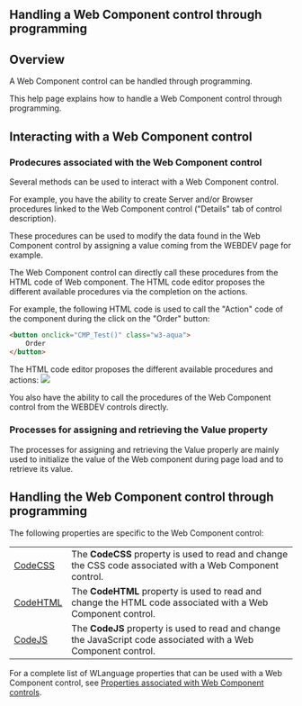 
## Handling a Web Component control through programming
			

<a name="NOTE1"></a>
<a name="NOTE1_1"></a>


## Overview
<a name="overview_ELTTEXTE000103"></a>
A Web Component control can be handled through programming. 

This help page explains how to handle a Web Component control through programming. 

<a name="NOTE2"></a>
<a name="NOTE2_1"></a>


## Interacting with a Web Component control
<a name="interacting_with_web_component_control_ELTTEXTE000127"></a>


### Prodecures associated with the Web Component control
<a name="prodecures_associated_with_the_web_component_control_ELTPARAGRAPHE000019"></a>

Several methods can be used to interact with a Web Component control. 

For example, you have the ability to create Server and/or Browser procedures linked to the Web Component control ("Details" tab of control description). 

These procedures can be used to modify the data found in the Web Component control by assigning a value coming from the WEBDEV page for example. 

The Web Component control can directly call these procedures from the HTML code of Web component. The HTML code editor proposes the different available procedures via the completion on the actions. 

For example, the following HTML code is used to call the "Action" code of the component during the click on the "Order" button: 

```html
<button onclick="CMP_Test()" class="w3-aqua">
	Order
</button>
```


The HTML code editor proposes the different available procedures and actions: ![](https://doc.pcsoft.fr/en-US/images/image.awp?langid=3&name=CompoWeb_code.gif)


You also have the ability to call the procedures of the Web Component control from the WEBDEV controls directly. 




### Processes for assigning and retrieving the Value property
<a name="processes_for_assigning_and_retrieving_the_value_property_ELTPARAGRAPHE000040"></a>

The processes for assigning and retrieving the Value properly are mainly used to initialize the value of the Web component during page load and to retrieve its value. 











## Handling the Web Component control through programming
<a name="handling_the_web_component_control_through_programming_ELTTEXTE000157"></a>
The following properties are specific to the Web Component control: 



|   |   |
| --- | --- |
| [CodeCSS](../Proprietes/1000022365.md) | The **CodeCSS** property is used to read and change the CSS code associated with a Web Component control. |
| [CodeHTML](../Proprietes/1000022364.md) | The **CodeHTML** property is used to read and change the HTML code associated with a Web Component control. |
| [CodeJS](../Proprietes/1000022366.md) | The **CodeJS** property is used to read and change the JavaScript code associated with a Web Component control. |





For a complete list of WLanguage properties that can be used with a Web Component control, see [Properties associated with Web Component controls](../WDChamp/1410087028.md).


